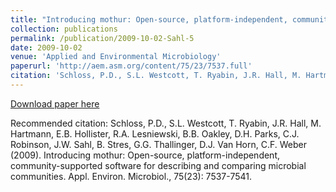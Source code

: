 ```yaml
---
title: "Introducing mothur: Open-source, platform-independent, community-supported software for describing and comparing microbial communities"
collection: publications
permalink: /publication/2009-10-02-Sahl-5
date: 2009-10-02
venue: 'Applied and Environmental Microbiology'
paperurl: 'http://aem.asm.org/content/75/23/7537.full'
citation: 'Schloss, P.D., S.L. Westcott, T. Ryabin, J.R. Hall, M. Hartmann, E.B. Hollister, R.A. Lesniewski, B.B. Oakley, D.H. Parks, C.J. Robinson, J.W. Sahl, B. Stres, G.G. Thallinger, D.J. Van Horn, C.F. Weber (2009). Introducing mothur: Open-source, platform-independent, community-supported software for describing and comparing microbial communities.  Appl. Environ. Microbiol., 75(23): 7537-7541.'
---
```


<a href='http://aem.asm.org/content/75/23/7537.full'>Download paper here</a>

Recommended citation: Schloss, P.D., S.L. Westcott, T. Ryabin, J.R. Hall, M. Hartmann, E.B. Hollister, R.A. Lesniewski, B.B. Oakley, D.H. Parks, C.J. Robinson, J.W. Sahl, B. Stres, G.G. Thallinger, D.J. Van Horn, C.F. Weber (2009). Introducing mothur: Open-source, platform-independent, community-supported software for describing and comparing microbial communities.  Appl. Environ. Microbiol., 75(23): 7537-7541.